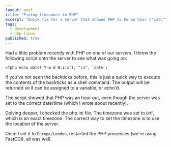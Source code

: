 ```yaml
---
layout: post
title: "Fixing timezones in PHP"
excerpt: "Quick fix for a server that showed PHP to be an hour \"out\""
tags:
  - development
  - php-linux
published: true
---
```


Had a little problem recently with PHP on one of our servers. I threw the following script onto the server to see what was going on:

    <?php echo date('Y-m-d H:i:s'), "\n", `date`;

If you've not seen the backticks before, this is just a quick way to execute the contents of the backticks as a shell command. The output will be returned so it can be assigned to a variable, or echo'd.

The script showed that PHP was an hour out, even though the server was set to the correct date/time (which I wrote about recently).

Delving deeper, I checked the php.ini file. The timezone was set to `GMT`, which is an exact timezone. The correct way to set the timezone is to use the location of the server.

Once I set it to `Europe/London`, restarted the PHP processes (we're using FastCGI), all was well.
